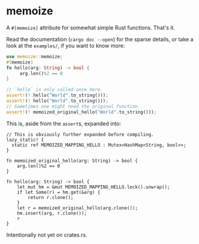 # memoize

A `#[memoize]` attribute for somewhat simple Rust functions. That's it.

Read the documentation (`cargo doc --open`) for the sparse details, or take a
look at the `examples/`, if you want to know more:

```rust
use memoize::memoize;
#[memoize]
fn hello(arg: String) -> bool {
     arg.len()%2 == 0
}

// `hello` is only called once here.
assert!(! hello("World".to_string()));
assert!(! hello("World".to_string()));
// Sometimes one might need the original function.
assert!(! memoized_original_hello("World".to_string()));
```

This is, aside from the `assert`s, expanded into:

```
// This is obviously further expanded before compiling.
lazy_static! {
  static ref MEMOIZED_MAPPING_HELLO : Mutex<HashMap<String, bool>>;
}

fn memoized_original_hello(arg: String) -> bool {
    arg.len()%2 == 0
}

fn hello(arg: String) -> bool {
    let mut hm = &mut MEMOIZED_MAPPING_HELLO.lock().unwrap();
    if let Some(r) = hm.get(&arg) {
        return r.clone();
    }
    let r = memoized_original_hello(arg.clone());
    hm.insert(arg, r.clone());
    r
}
```

Intentionally not yet on crates.rs.
